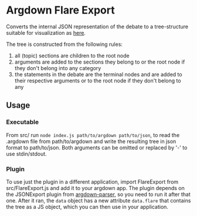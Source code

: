 # Argdown Flare Export

Converts the internal JSON representation of the debate to a tree-structure
suitable for visualization as
[here](https://bl.ocks.org/mbostock/4063423#flare.json).

The tree is constructed from the following rules:
1. all (topic) sections are children to the root node
2. arguments are added to the sections they belong to or the root node if they
   don't belong into any category
3. the statements in the debate are the terminal nodes and are added to their
   respective arguments or to the root node if they don't belong to any

## Usage

### Executable
From src/ run `node index.js path/to/argdown path/to/json`,
to read the .argdown file from path/to/argdown and write the resulting tree in
json format to path/to/json.
Both arguments can be omitted or replaced by '-' to use stdin/stdout.

### Plugin
To use just the plugin in a different application, import FlareExport from
src/FlareExport.js and add it to your argdown app. The plugin depends on the
JSONExport plugin from
[argdown-parser](https://github.com/christianvoigt/argdown-parser), so you need
to run it after that one. After it ran, the `data` object has a new attribute
`data.flare` that contains the tree as a JS object, which you can then use in
your application.
